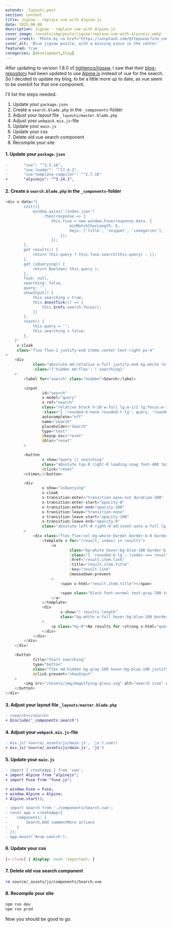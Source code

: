 ```yaml
---
extends: _layouts.post
section: content
title: Jigsaw - replace vue with Alpine.js
date: 2025-06-06
description: Jigsaw - replace vue with Alpine.js
cover_image: /assets/img/posts/jigsaw-replace-vue-with-alpinejs.webp
cover_credit: 'Photo by <a href="https://unsplash.com/@ttepavac?utm_content=creditCopyText&utm_medium=referral&utm_source=unsplash">Tanja Tepavac</a> on <a href="https://unsplash.com/photos/a-piece-of-a-puzzle-with-a-missing-piece-cWMhxNmQVq0?utm_content=creditCopyText&utm_medium=referral&utm_source=unsplash">Unsplash</a>'
cover_alt: 'Blue jigsaw puzzle, with a missing piece in the center'
featured: true
categories: [development,blog]
---
```


After updating to version 1.8.0 of [tightenco/jigsaw](https://jigsaw.tighten.com/), 
I saw that their [blog-repository](https://github.com/tighten/jigsaw-blog-template) had been updated to use [Alpine.js](https://alpinejs.dev/) instead of vue for the search. 
So I decided to update my blog, to be a little more up to date, as vue seem to be overkill for that one component.

I'll list the steps needed.

1. Update your `package.json`
2. Create a `search.blade.php` in the `_components`-folder
3. Adjust your layout file `_layouts/master.blade.php`
4. Adjust your `webpack.mix.js`-file
5. Update your `main.js`
6. Update your css
7. Delete old vue search component
8. Recompile your site

#### 1. Update your `package.json`

```diff
-       "vue": "^3.5.16",
-       "vue-loader": "^17.4.2",
-       "vue-template-compiler": "^2.7.16"
+       "alpinejs": "^3.14.1",
```

#### 2. Create a `search.blade.php` in the `_components`-folder

```php
<div x-data="{
        init(){
            window.axios('/index.json')
                .then(response => {
                    this.fuse = new window.Fuse(response.data, {
                            minMatchCharLength: 6,
                            keys: ['title', 'snippet', 'categories'],
                        });
                    });
        },
        get results() {
            return this.query ? this.fuse.search(this.query) : [];
        },
        get isQuerying() {
            return Boolean( this.query );
        },
        fuse: null,
        searching: false,
        query: '',
        showInput() {
            this.searching = true;
            this.$nextTick(() => {
                this.$refs.search.focus();
            })
        },
        reset() {
            this.query = '';
            this.searching = false;
        },
    }"
     x-cloak
     class="flex flex-1 justify-end items-center text-right px-4"
>
    <div
            class="absolute md:relative w-full justify-end bg-white left-0 top-0 z-10 mt-7 md:mt-0 px-4 md:px-0"
            :class="{'hidden md:flex': ! searching}"
    >
        <label for="search" class="hidden">Search</label>

        <input
                id="search"
                x-model="query"
                x-ref="search"
                class="relative block h-10 w-full lg:w-1/2 lg:focus:w-3/4 bg-gray-100 border border-gray-500 focus:border-blue-400 outline-none cursor-pointer text-gray-700 px-4 pb-0 pt-px transition-all duration-200 ease-out bg-[url('/assets/img/magnifying-glass.svg')] bg-no-repeat bg-[0.8rem] indent-[1.2em]"
                :class="{ 'rounded-b-none rounded-t-lg': query, 'rounded-3xl': !query }"
                autocomplete="off"
                name="search"
                placeholder="Search"
                type="text"
                @keyup.esc="reset"
                @blur="reset"
        >

        <button
                x-show="query || searching"
                class="absolute top-0 right-0 leading-snug font-400 text-3xl text-blue-500 hover:text-blue-600 focus:outline-none pr-7 md:pr-3"
                @click="reset"
        >&times;</button>

        <div
                x-show="isQuerying"
                x-cloak
                x-transition:enter="transition ease-out duration-300"
                x-transition:enter-start="opacity-0"
                x-transition:enter-end="opacity-100"
                x-transition:leave="transition-none"
                x-transition:leave-start="opacity-100"
                x-transition:leave-end="opacity-0"
                class="absolute left-0 right-0 md:inset-auto w-full lg:w-3/4 text-left mb-4 md:mt-10"
        >
            <div class="flex flex-col bg-white border border-b-0 border-t-0 border-blue-400 rounded-b-lg shadow-search mx-4 md:mx-0">
                <template x-for="(result, index) in results">
                    <a
                            class="bg-white hover:bg-blue-100 border-b border-blue-400 text-xl cursor-pointer p-4"
                            :class="{ 'rounded-b-lg': (index === results.length - 1) }"
                            :href="result.item.link"
                            :title="result.item.title"
                            :key="result.link"
                            @mousedown.prevent
                    >
                        <span x-html="result.item.title"></span>

                        <span class="block font-normal text-gray-700 text-sm my-1" x-html="result.item.snippet"></span>
                    </a>
                </template>
                <div
                        x-show="! results.length"
                        class="bg-white w-full hover:bg-blue-100 border-b border-blue-400 rounded-b-lg shadow cursor-pointer p-4"
                >
                    <p class="my-0">No results for <strong x-html="query"></strong></p>
                </div>
            </div>
        </div>
    </div>

    <button
            title="Start searching"
            type="button"
            class="flex md:hidden bg-gray-100 hover:bg-blue-100 justify-center items-center border border-gray-500 rounded-full focus:outline-none h-10 px-3"
            @click.prevent="showInput"
    >
        <img src="/assets/img/magnifying-glass.svg" alt="search icon" class="h-4 w-4 max-w-none">
    </button>
</div>
```

#### 3. Adjust your layout file `_layouts/master.blade.php`

```patch 
- <search></search>
+ @include('_components.search')
```

#### 4. Adjust your `webpack.mix.js`-file

```patch 
- mix.js('source/_assets/js/main.js', 'js').vue()
+ mix.js('source/_assets/js/main.js', 'js')
```

#### 5. Update your `main.js`

```patch
- import { createApp } from 'vue';
+ import Alpine from "alpinejs";
+ import Fuse from "fuse.js";

+ window.Fuse = Fuse;
+ window.Alpine = Alpine;
+ Alpine.start();

- import Search from './components/Search.vue';
- const app = createApp({
-    components: {
-        Search,Add commentMore actions
-    }
- });
- app.mount('#vue-search');
```

#### 6. Update your css

```css
[x-cloak] { display: none !important; }
```

#### 7. Delete old vue search component

```bash
rm source/_assets/js/components/Search.vue
```

#### 8. Recompile your site

```bash
npm run dev
npm run prod
```

Now you should be good to go.